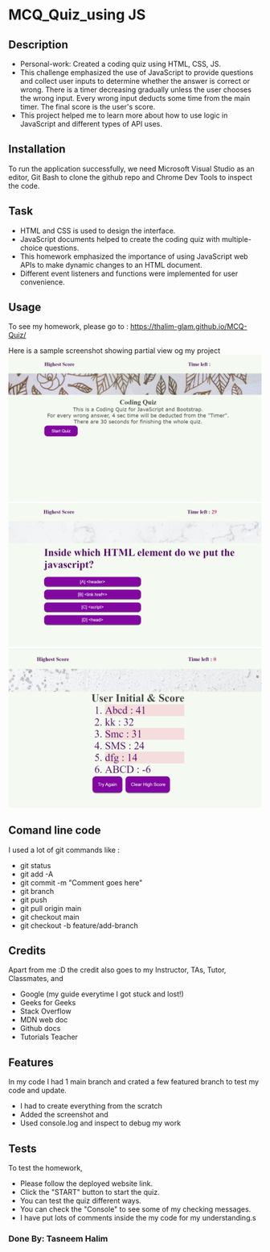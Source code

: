 # MCQ_Quiz_using JS

## Description

- Personal-work: Created a coding quiz using HTML, CSS, JS.
- This challenge emphasized the use of JavaScript to provide questions and collect user inputs to determine whether the answer is correct or wrong. There is a timer decreasing gradually unless the user chooses the wrong input. Every wrong input deducts some time from the main timer. The final score is the user's score.
- This project helped me to learn more about how to use logic in JavaScript and different types of API uses.
 
## Installation

To run the application successfully, we need Microsoft Visual Studio as an editor, Git Bash to clone the github repo and Chrome Dev Tools to inspect the code.

## Task 

-	HTML and CSS is used to design the interface.
-	JavaScript documents helped to create the coding quiz with multiple-choice questions.
-	This homework emphasized the importance of using JavaScript web APIs to make dynamic changes to an HTML document.
-	Different event listeners and functions were implemented for user convenience.

## Usage

To see my homework, please go to : https://thalim-glam.github.io/MCQ-Quiz/

Here is a sample screenshot showing partial view og my project
![Screenshot of Code Quiz Generator](./assets/images/Screenshot_1.png)
![Screenshot of Sample of Quiz Questions](./assets/images/Screenshot_2.png)
![Screenshot of Final Scores of different users](./assets/images/Screenshot_3.png)

## Comand line code

I used a lot of git commands like :
- git status
- git add -A
- git commit -m "Comment goes here"
- git branch
- git push
- git pull origin main
- git checkout main
- git checkout -b feature/add-branch

## Credits

Apart from me :D the credit also goes to my Instructor, TAs, Tutor, Classmates, and 
- Google (my guide everytime I got stuck and lost!)
- Geeks for Geeks
- Stack Overflow
- MDN web doc
- Github docs
- Tutorials Teacher

## Features

In my code I had 1 main branch and crated a few featured branch to test my code and update.
  - I had to create everything from the scratch
  - Added the screenshot and 
  - Used console.log and inspect to debug my work

## Tests

To test the homework, 
  - Please follow the deployed website link. 
  - Click the "START" button to start the quiz.
  - You can test the quiz different ways.
  - You can check the "Console" to see some of my checking messages.
  - I have put lots of comments inside the my code for my understanding.s

### Done By: Tasneem Halim

